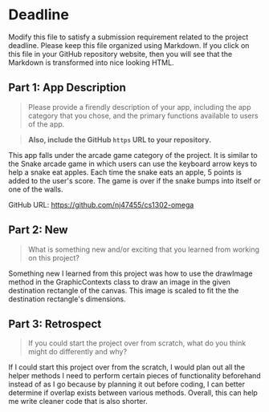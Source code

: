 # Deadline

Modify this file to satisfy a submission requirement related to the project
deadline. Please keep this file organized using Markdown. If you click on
this file in your GitHub repository website, then you will see that the
Markdown is transformed into nice looking HTML.

## Part 1: App Description

> Please provide a firendly description of your app, including the app
> category that you chose, and the primary functions available to users
> of the app.

> **Also, include the GitHub `https` URL to your repository.**

This app falls under the arcade game category of the project. It is similar
to the Snake arcade game in which users can use the keyboard arrow keys
to help a snake eat apples. Each time the snake eats an apple, 5 points is
added to the user's score. The game is over if the snake bumps into itself
or one of the walls.

GitHub URL: https://github.com/nj47455/cs1302-omega

## Part 2: New

> What is something new and/or exciting that you learned from working
> on this project?

Something new I learned from this project was how to use the drawImage
method in the GraphicContexts class to draw an image in the given
destination rectangle of the canvas. This image is scaled to fit the
the destination rectangle's dimensions.

## Part 3: Retrospect

> If you could start the project over from scratch, what do
> you think might do differently and why?

If I could start this project over from the scratch, I would plan out
all the helper methods I need to perform certain pieces of functionality
beforehand instead of as I go because by planning it out before coding,
I can better determine if overlap exists between various methods. Overall,
this can help me write cleaner code that is also shorter.
